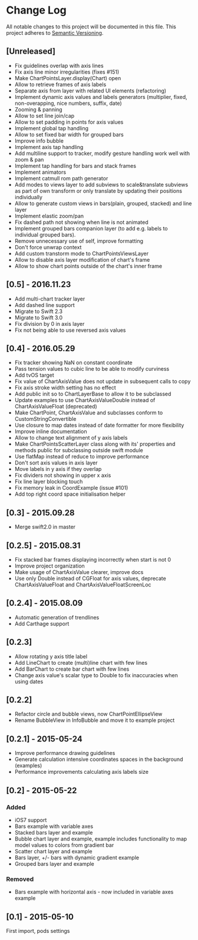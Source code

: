 # Change Log
All notable changes to this project will be documented in this file.
This project adheres to [Semantic Versioning](http://semver.org/).

## [Unreleased]
- Fix guidelines overlap with axis lines
- Fix axis line minor irregularities (fixes #151)
- Make ChartPointsLayer.display(Chart) open
- Allow to retrieve frames of axis labels
- Separate axis from layer with related UI elements (refactoring)
- Implement dynamic axis values and labels generators (multiplier, fixed, non-overapping, nice numbers, suffix, date)
- Zooming & panning
- Allow to set line join/cap
- Allow to set padding in points for axis values
- Implement global tap handling
- Allow to set fixed bar width for grouped bars
- Improve info bubble
- Implement axis tap handling
- Add multiline support to tracker, modify gesture handling work well with zoom & pan
- Implement tap handling for bars and stack frames
- Implement animators
- Implement catmull rom path generator
- Add modes to views layer to add subviews to scale&translate subviews as part of own transform or only translate by updating their positions individually
- Allow to generate custom views in bars(plain, grouped, stacked) and line layer
- Implement elastic zoom/pan
- Fix dashed path not showing when line is not animated
- Implement grouped bars companion layer (to add e.g. labels to individual grouped bars).
- Remove unnecessary use of self, improve formatting
- Don't force unwrap context
- Add custom transtorm mode to ChartPointsViewsLayer
- Allow to disable axis layer modification of chart's frame
- Allow to show chart points outside of the chart's inner frame 

## [0.5] - 2016.11.23
- Add multi-chart tracker layer
- Add dashed line support
- Migrate to Swift 2.3
- Migrate to Swift 3.0
- Fix division by 0 in axis layer
- Fix not being able to use reversed axis values

## [0.4] - 2016.05.29
- Fix tracker showing NaN on constant coordinate
- Pass tension values to cubic line to be able to modify curviness
- Add tvOS target
- Fix value of ChartAxisValue does not update in subsequent calls to copy
- Fix axis stroke width setting has no effect
- Add public init so to ChartLayerBase to allow it to be subclassed
- Update examples to use ChartAxisValueDouble instead of ChartAxisValueFloat (deprecated)
- Make ChartPoint, ChartAxisValue and subclasses conform to CustomStringConvertible
- Use closure to map dates instead of date formatter for more flexibility
- Improve inline documentation
- Allow to change text alignment of y axis labels
- Make ChartPointsScatterLayer class along with its' properties and methods public for subclassing outside swift module
- Use flatMap instead of reduce to improve performance
- Don't sort axis values in axis layer
- Move labels in y axis if they overlap
- Fix dividers not showing in upper x axis
- Fix line layer blocking touch
- Fix memory leak in CoordExample (issue #101)
- Add top right coord space initialisation helper

## [0.3] - 2015.09.28
- Merge swift2.0 in master

## [0.2.5] - 2015.08.31
- Fix stacked bar frames displaying incorrectly when start is not 0
- Improve project organization
- Make usage of ChartAxisValue clearer, improve docs
- Use only Double instead of CGFloat for axis values, deprecate ChartAxisValueFloat and ChartAxisValueFloatScreenLoc

## [0.2.4] - 2015.08.09
- Automatic generation of trendlines
- Add Carthage support

## [0.2.3]
- Allow rotating y axis title label
- Add LineChart to create (multi)line chart with few lines
- Add BarChart to create bar chart with few lines
- Change axis value's scalar type to Double to fix inaccuracies when using dates

## [0.2.2]
- Refactor circle and bubble views, now ChartPointEllipseView
- Rename BubbleView in InfoBubble and move it to example project

## [0.2.1] - 2015-05-24
- Improve performance drawing guidelines
- Generate calculation intensive coordinates spaces in the background (examples)
- Performance improvements calculating axis labels size

## [0.2] - 2015-05-22

### Added
- iOS7 support
- Bars example with variable axes
- Stacked bars layer and example
- Bubble chart layer and example, example includes functionality to map model values to colors from gradient bar
- Scatter chart layer and example
- Bars layer, +/- bars with dynamic gradient example 
- Grouped bars layer and example

### Removed
- Bars example with horizontal axis - now included in variable axes example

## [0.1] - 2015-05-10
First import, pods settings
